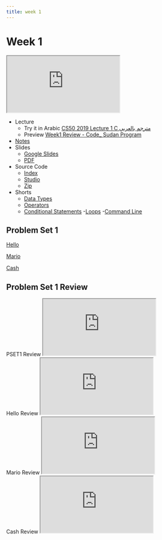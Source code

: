 ```yaml
---
title: week 1
---
```


# Week 1

<iframe src="https://youtu.be/e9Eds2Rc_x8"></iframe>


- Lecture
  - Try it in Arabic
    [CS50 2019 Lecture 1 C مترجم بالعربي](https://www.youtube.com/embed/L8AmnvKj_zY)
  - Preview
     [Week1 Review - Code_ Sudan Program](https://www.youtube.com/embed/F-qbaeSJHAE)
- [Notes](https://cs50.harvard.edu/x/2020/notes/1/#c)
- Slides
  - <a href="https://docs.google.com/presentation/d/191XW0DHWlW6WmAhYuFUYnZKUlDx0N4u4Fp81AeW-uNs/edit?usp=sharing">Google Slides</a>
  - <a href="https://cdn.cs50.net/2019/fall/lectures/1/lecture1.pdf">PDF</a>
- Source Code
  - <a href="https://cdn.cs50.net/2019/fall/lectures/1/src1/">Index</a>
  - <a href="https://scratch.mit.edu/studios/25128634/">Studio</a>
  - <a href="https://cdn.cs50.net/2019/fall/lectures/1/src1.zip">Zip</a>
- Shorts
  - <a href="https://www.youtube.com/embed/q6K8KMqt8wQ" savefrom_lm_index="0" savefrom_lm="1">Data Types</a>
  - <a href="https://www.youtube.com/embed/7apBtlEkJzk?rel=0" savefrom_lm_index="0" savefrom_lm="1">Operators</a>
  - <a href="https://www.youtube.com/embed/FqUeHzvci10?rel=0" savefrom_lm_index="0" savefrom_lm="1">Conditional Statements</a>
  -<a href="https://www.youtube.com/embed/QOvo-xFL9II?rel=0" savefrom_lm_index="0" savefrom_lm="1">Loops</a>
  -<a href="https://www.youtube.com/embed/lnYKOnz9ln8?rel=0" savefrom_lm_index="0" savefrom_lm="1">Command Line</a>
   
## Problem Set 1

[Hello](https://lab.cs50.io/code-sudan/labs/main/pset1/hello)

[Mario](https://lab.cs50.io/code-sudan/labs/main/pset1/mario/less)

[Cash](https://lab.cs50.io/code-sudan/labs/main/pset1/cash)

## Problem Set 1 Review 
<div class="box" >PSET1 Review  <iframe src="https://www.youtube.com/embed/E2PrBmlfig4"></iframe></div>
<div class="box" >Hello Review  <iframe src="https://www.youtube.com/embed/PlXUYylfwKg"></iframe></div>
<div class="box" >Mario Review <iframe src="https://www.youtube.com/embed/V7C7LEJ_TrI"></iframe></div>
<div class="box" >Cash Review  <iframe src="https://www.youtube.com/embed/ob7b-IfmPDc"></iframe></div>


